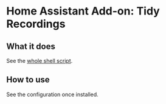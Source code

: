 # Home Assistant Add-on: Tidy Recordings

## What it does

See the [whole shell script](./rootfs/usr/bin/trimcompress.bash).


## How to use

See the configuration once installed.